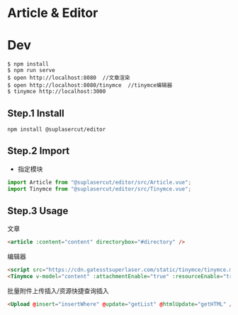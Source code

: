 # Article & Editor

# Dev

```
$ npm install
$ npm run serve
$ open http://localhost:8080  //文章渲染
$ open http://localhost:8080/tinymce  //tinymce编辑器
$ tinymce http://localhost:3000
```

## Step.1 Install

```
npm install @suplasercut/editor
```

## Step.2 Import

-   指定模块

```javascript
import Article from "@suplasercut/editor/src/Article.vue";
import Tinymce from "@suplasercut/editor/src/Tinymce.vue";
```

## Step.3 Usage

文章

```html
<article :content="content" directorybox="#directory" />
```

编辑器

```html
<script src="https://cdn.gatesstsuperlaser.com/static/tinymce/tinymce.min.js?v=0.1.0"></script>
<Tinymce v-model="content" :attachmentEnable="true" :resourceEnable="true" :height="300" />
```

批量附件上传插入/资源快捷查询插入

```html
<Upload @insert="insertWhere" @update="getList" @htmlUpdate="getHTML" />
```
